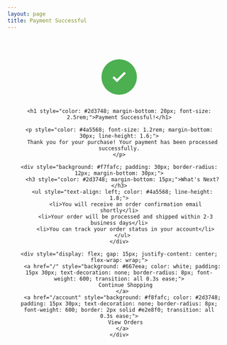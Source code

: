 ```yaml
---
layout: page
title: Payment Successful
---
```


<div style="text-align: center; padding: 50px 20px; font-family: 'Poppins', sans-serif;">
  <div style="max-width: 600px; margin: 0 auto;">
    <div style="background: #4caf50; width: 80px; height: 80px; border-radius: 50%; margin: 0 auto 30px; display: flex; align-items: center; justify-content: center;">
      <svg width="40" height="40" viewBox="0 0 24 24" fill="none" stroke="white" stroke-width="3">
        <path d="M20 6L9 17l-5-5"/>
      </svg>
    </div>
    
    <h1 style="color: #2d3748; margin-bottom: 20px; font-size: 2.5rem;">Payment Successful!</h1>
    
    <p style="color: #4a5568; font-size: 1.2rem; margin-bottom: 30px; line-height: 1.6;">
      Thank you for your purchase! Your payment has been processed successfully.
    </p>
    
    <div style="background: #f7fafc; padding: 30px; border-radius: 12px; margin-bottom: 30px;">
      <h3 style="color: #2d3748; margin-bottom: 15px;">What's Next?</h3>
      <ul style="text-align: left; color: #4a5568; line-height: 1.8;">
        <li>You will receive an order confirmation email shortly</li>
        <li>Your order will be processed and shipped within 2-3 business days</li>
        <li>You can track your order status in your account</li>
      </ul>
    </div>
    
    <div style="display: flex; gap: 15px; justify-content: center; flex-wrap: wrap;">
      <a href="/" style="background: #667eea; color: white; padding: 15px 30px; text-decoration: none; border-radius: 8px; font-weight: 600; transition: all 0.3s ease;">
        Continue Shopping
      </a>
      <a href="/account" style="background: #f8fafc; color: #2d3748; padding: 15px 30px; text-decoration: none; border-radius: 8px; font-weight: 600; border: 2px solid #e2e8f0; transition: all 0.3s ease;">
        View Orders
      </a>
    </div>
  </div>
</div>
